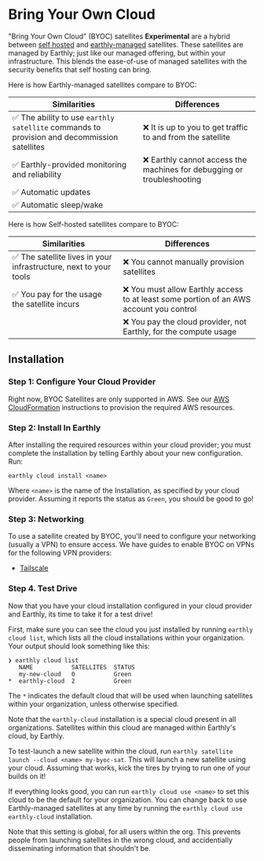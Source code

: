 # Bring Your Own Cloud

"Bring Your Own Cloud" (BYOC) satellites **Experimental** are a hybrid between [self hosted](../self-hosted.md) and [earthly-managed](../../satellites.md) satellites. These satellites are managed by Earthly; just like our managed offering, but within your infrastructure. This blends the ease-of-use of managed satellites with the security benefits that self hosting can bring.

Here is how Earthly-managed satellites compare to BYOC: 

| Similarities                                                                               | Differences                                                           |
|--------------------------------------------------------------------------------------------|-----------------------------------------------------------------------|
| ✅ The ability to use `earthly satellite` commands to provision and decommission satellites | ❌ It is up to you to get traffic to and from the satellite            |
| ✅ Earthly-provided monitoring and reliability                                              | ❌ Earthly cannot access the machines for debugging or troubleshooting |
| ✅ Automatic updates                                                                        |                                                                       |
| ✅ Automatic sleep/wake                                                                     |                                                                       |

Here is how Self-hosted satellites compare to BYOC:

| Similarities                                                     | Differences                                                                            |
|------------------------------------------------------------------|----------------------------------------------------------------------------------------|
| ✅ The satellite lives in your infrastructure, next to your tools | ❌ You cannot manually provision satellites                                             |
| ✅ You pay for the usage the satellite incurs                     | ❌ You must allow Earthly access to at least some portion of an AWS account you control |
|                                                                  | ❌ You pay the cloud provider, not Earthly, for the compute usage                       |

## Installation

### Step 1: Configure Your Cloud Provider

Right now, BYOC Satellites are only supported in AWS. See our [AWS CloudFormation](./aws.md) instructions to provision the required AWS resources.


### Step 2: Install In Earthly

After installing the required resources within your cloud provider; you must complete the installation by telling Earthly about your new configuration. Run:

```shell
earthly cloud install <name>
```

Where `<name>` is the name of the Installation, as specified by your cloud provider. Assuming it reports the status as `Green`, you should be good to go!


### Step 3: Networking

To use a satellite created by BYOC, you'll need to configure your networking (usually a VPN) to ensure access. We have guides to enable BYOC on VPNs for the following VPN providers:
* [Tailscale](./tailscale.md)

### Step 4. Test Drive

Now that you have your cloud installation configured in your cloud provider and Earthly, its time to take it for a test drive!

First, make sure you can see the cloud you just installed by running `earthly cloud list`, which lists all the cloud installations within your organization. Your output should look something like this:

```shell
❯ earthly cloud list
   NAME           SATELLITES  STATUS          
   my-new-cloud   0           Green  
*  earthly-cloud  2           Green  
```
The `*` indicates the default cloud that will be used when launching satellites within your organization, unless otherwise specified.

Note that the `earthly-cloud` installation is a special cloud present in all organizations. Satellites within this cloud are managed within Earthly's cloud, by Earthly.  

To test-launch a new satellite within the cloud, run `earthly satellite launch --cloud <name> my-byoc-sat`. This will launch a new satellite using your cloud. Assuming that works, kick the tires by trying to run one of your builds on it!

If everything looks good, you can run `earthly cloud use <name>` to set this cloud to be the default for your organization. You can change back to use Earthly-managed satellites at any time by running the `earthly cloud use earthly-cloud` installation.

Note that this setting is global, for all users within the org. This prevents people from launching satellites in the wrong cloud, and accidentially disseminating information that shouldn't be.
